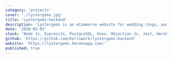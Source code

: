 ```yaml
---
category: 'projects'
cover: './lystergems.jpg'
title: 'Lystergems-backend'
description: 'Lystergems is an eCommerce website for wedding rings, punk rings and alté glasses. Our goal is to make our products easily accessible for our customers.'
date: '2020-02-03'
stack: 'Node Js, ExpressJs, PostgreSQL, Knex, Objection Js, Jest, Heroku, Circle CI'
github: 'https://github.com/Kellswork/lystergems-backend'
website: 'https://lystergems.herokuapp.com/'
published: true
---
```

